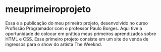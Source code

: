 # meuprimeiroprojeto
Essa é a publicação do meu primeiro projeto, desenvolvido no curso Profissão Programador com o professor Paulo Borges. Aqui tive a oportunidade de colocar em prática meus primeiros aprendizados sobre HTML e CSS. Esse primeiro projeto consiste em um site de venda de ingressos para o show do artista The Weeknd.
